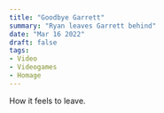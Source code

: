 ```yaml
---
title: "Goodbye Garrett"
summary: "Ryan leaves Garrett behind"
date: "Mar 16 2022"
draft: false
tags:
- Video
- Videogames
- Homage
---
```


How it feels to leave.
